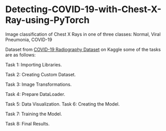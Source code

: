 # Detecting-COVID-19-with-Chest-X-Ray-using-PyTorch
Image classification of Chest X Rays in one of three classes: Normal, Viral Pneumonia, COVID-19


Dataset from [COVID-19 Radiography Dataset](https://www.kaggle.com/tawsifurrahman/covid19-radiography-database) on Kaggle
some of the tasks are as follows:

Task 1: Importing Libraries.

Task 2: Creating Custom Dataset.

Task 3: Image Transformations.

Task 4: Prepare DataLoader.

Task 5: Data Visualization.
Task 6: Creating the Model.

Task 7: Training the Model.

Task 8: Final Results.
